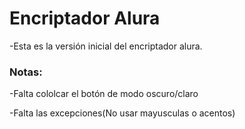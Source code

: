 # Encriptador Alura

-Esta es la versión inicial del encriptador alura.

### Notas:

-Falta cololcar el botón de modo oscuro/claro

-Falta las excepciones(No usar mayusculas o acentos)